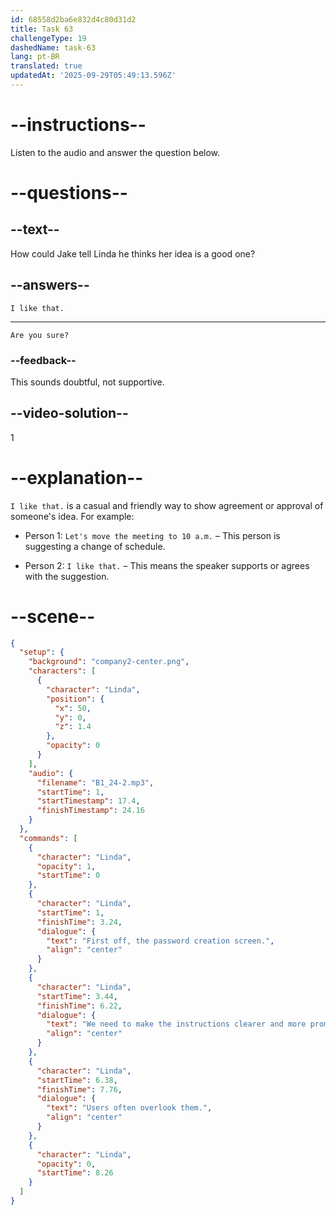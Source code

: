 ```yaml
---
id: 68558d2ba6e832d4c80d31d2
title: Task 63
challengeType: 19
dashedName: task-63
lang: pt-BR
translated: true
updatedAt: '2025-09-29T05:49:13.596Z'
---
```


<!-- (Audio) Linda: First off, the password creation screen. We need to make the instructions clearer and more prominent. Users often overlook them. -->

<!-- SPEAKING -->

# --instructions--

Listen to the audio and answer the question below.

# --questions--

## --text--

How could Jake tell Linda he thinks her idea is a good one?

## --answers--

`I like that.`

---

`Are you sure?`

### --feedback--

This sounds doubtful, not supportive.

## --video-solution--

1

# --explanation--

`I like that.` is a casual and friendly way to show agreement or approval of someone's idea. For example:

- Person 1: `Let's move the meeting to 10 a.m.` – This person is suggesting a change of schedule.

- Person 2: `I like that.` – This means the speaker supports or agrees with the suggestion.

# --scene--

```json
{
  "setup": {
    "background": "company2-center.png",
    "characters": [
      {
        "character": "Linda",
        "position": {
          "x": 50,
          "y": 0,
          "z": 1.4
        },
        "opacity": 0
      }
    ],
    "audio": {
      "filename": "B1_24-2.mp3",
      "startTime": 1,
      "startTimestamp": 17.4,
      "finishTimestamp": 24.16
    }
  },
  "commands": [
    {
      "character": "Linda",
      "opacity": 1,
      "startTime": 0
    },
    {
      "character": "Linda",
      "startTime": 1,
      "finishTime": 3.24,
      "dialogue": {
        "text": "First off, the password creation screen.",
        "align": "center"
      }
    },
    {
      "character": "Linda",
      "startTime": 3.44,
      "finishTime": 6.22,
      "dialogue": {
        "text": "We need to make the instructions clearer and more prominent.",
        "align": "center"
      }
    },
    {
      "character": "Linda",
      "startTime": 6.38,
      "finishTime": 7.76,
      "dialogue": {
        "text": "Users often overlook them.",
        "align": "center"
      }
    },
    {
      "character": "Linda",
      "opacity": 0,
      "startTime": 8.26
    }
  ]
}
```
